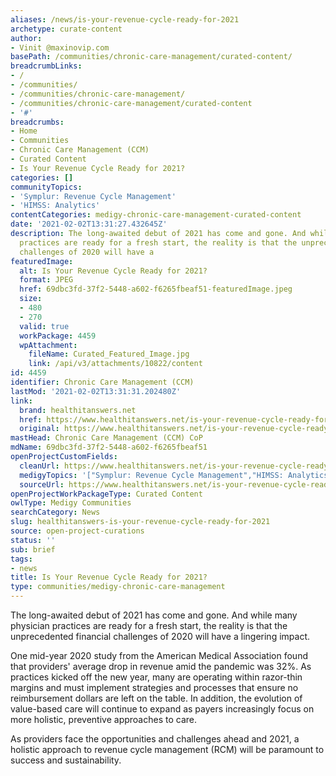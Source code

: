 ```yaml
---
aliases: /news/is-your-revenue-cycle-ready-for-2021
archetype: curate-content
author:
- Vinit @maxinovip.com
basePath: /communities/chronic-care-management/curated-content/
breadcrumbLinks:
- /
- /communities/
- /communities/chronic-care-management/
- /communities/chronic-care-management/curated-content
- '#'
breadcrumbs:
- Home
- Communities
- Chronic Care Management (CCM)
- Curated Content
- Is Your Revenue Cycle Ready for 2021?
categories: []
communityTopics:
- 'Symplur: Revenue Cycle Management'
- 'HIMSS: Analytics'
contentCategories: medigy-chronic-care-management-curated-content
date: '2021-02-02T13:31:27.432645Z'
description: The long-awaited debut of 2021 has come and gone. And while many physician
  practices are ready for a fresh start, the reality is that the unprecedented financial
  challenges of 2020 will have a
featuredImage:
  alt: Is Your Revenue Cycle Ready for 2021?
  format: JPEG
  href: 69dbc3fd-37f2-5448-a602-f6265fbeaf51-featuredImage.jpeg
  size:
  - 480
  - 270
  valid: true
  workPackage: 4459
  wpAttachment:
    fileName: Curated_Featured_Image.jpg
    link: /api/v3/attachments/10822/content
id: 4459
identifier: Chronic Care Management (CCM)
lastMod: '2021-02-02T13:31:31.202480Z'
link:
  brand: healthitanswers.net
  href: https://www.healthitanswers.net/is-your-revenue-cycle-ready-for-2021/
  original: https://www.healthitanswers.net/is-your-revenue-cycle-ready-for-2021/
mastHead: Chronic Care Management (CCM) CoP
mdName: 69dbc3fd-37f2-5448-a602-f6265fbeaf51
openProjectCustomFields:
  cleanUrl: https://www.healthitanswers.net/is-your-revenue-cycle-ready-for-2021/
  medigyTopics: '["Symplur: Revenue Cycle Management","HIMSS: Analytics"]'
  sourceUrl: https://www.healthitanswers.net/is-your-revenue-cycle-ready-for-2021/
openProjectWorkPackageType: Curated Content
owlType: Medigy Communities
searchCategory: News
slug: healthitanswers-is-your-revenue-cycle-ready-for-2021
source: open-project-curations
status: ''
sub: brief
tags:
- news
title: Is Your Revenue Cycle Ready for 2021?
type: communities/medigy-chronic-care-management
---
```


<p>The long-awaited debut of 2021 has come and gone. And while many physician practices are ready for a fresh start, the reality is that the unprecedented financial challenges of 2020 will have a lingering impact.</p><p>One mid-year 2020 study from the American Medical Association found that providers' average drop in revenue amid the pandemic was 32%. As practices kicked off the new year, many are operating within razor-thin margins and must implement strategies and processes that ensure no reimbursement dollars are left on the table. In addition, the evolution of value-based care will continue to expand as payers increasingly focus on more holistic, preventive approaches to care.</p><p>As providers face the opportunities and challenges ahead and 2021, a holistic approach to revenue cycle management (RCM) will be paramount to success and sustainability.&nbsp;</p>